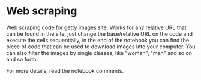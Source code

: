 # Web scraping

Web scraping code for [getty images](https://www.gettyimages.com.br/) site. Works for any relative URL that can be found in the site, just change the base/relative URL on the code and execute the cells sequentially, in the end of the notebook you can find the piece of code that can be used to download images into your computer. You can also filter the images by single classes, like "woman", "man" and so on and so forth.

For more details, read the notebook comments.
